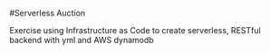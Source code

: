 #Serverless Auction

Exercise using Infrastructure as Code to create serverless, RESTful backend with yml and AWS dynamodb